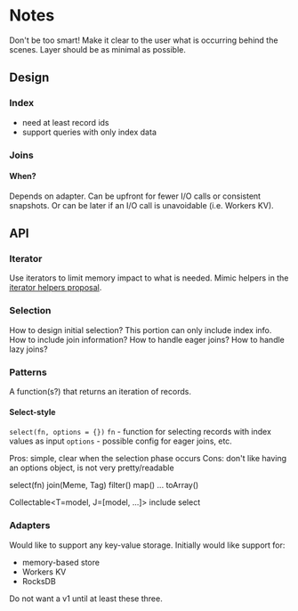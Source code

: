 # Notes

Don't be too smart! Make it clear to the user what is occurring behind the scenes. Layer should be as minimal as possible.

## Design

### Index

- need at least record ids
- support queries with only index data

### Joins

#### When?

Depends on adapter. Can be upfront for fewer I/O calls or consistent snapshots. Or can be later if an I/O call is unavoidable (i.e. Workers KV).

## API

### Iterator

Use iterators to limit memory impact to what is needed. Mimic helpers in the [iterator helpers proposal](https://github.com/tc39/proposal-iterator-helpers).

### Selection

How to design initial selection? This portion can only include index info.
How to include join information?
How to handle eager joins?
How to handle lazy joins?

### Patterns

A function(s?) that returns an iteration of records.

#### Select-style

`select(fn, options = {})`
`fn` - function for selecting records with index values as input
`options` - possible config for eager joins, etc.

Pros: simple, clear when the selection phase occurs
Cons: don't like having an options object, is not very pretty/readable

select(fn)
join(Meme, Tag)
filter()
map()
...
toArray()

Collectable<T=model, J=[model, ...]>
include
select

### Adapters

Would like to support any key-value storage. Initially would like support for:

- memory-based store
- Workers KV
- RocksDB

Do not want a v1 until at least these three.
